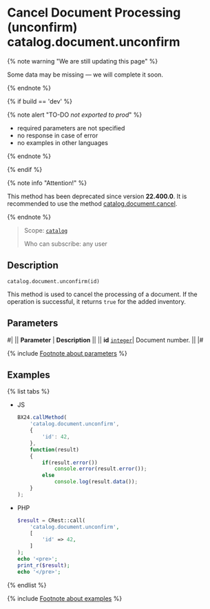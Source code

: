 # Cancel Document Processing (unconfirm) catalog.document.unconfirm

{% note warning "We are still updating this page" %}

Some data may be missing — we will complete it soon.

{% endnote %}

{% if build == 'dev' %}

{% note alert "TO-DO _not exported to prod_" %}

- required parameters are not specified
- no response in case of error
- no examples in other languages
  
{% endnote %}

{% endif %}

{% note info "Attention!" %}

This method has been deprecated since version **22.400.0**. It is recommended to use the method [catalog.document.cancel](./catalog-document-cancel.md).

{% endnote %}

> Scope: [`catalog`](../../scopes/permissions.md)
>
> Who can subscribe: any user

## Description

```http
catalog.document.unconfirm(id)
```

This method is used to cancel the processing of a document. If the operation is successful, it returns `true` for the added inventory.

## Parameters

#|
|| **Parameter** | **Description** ||
|| **id**
[`integer`](../../data-types.md)| Document number. ||
|#

{% include [Footnote about parameters](../../../_includes/required.md) %}

## Examples

{% list tabs %}

- JS
  
    ```js
    BX24.callMethod(
        'catalog.document.unconfirm',
        {
            'id': 42,
        },
        function(result)
        {
            if(result.error())
                console.error(result.error());
            else
                console.log(result.data());
        }
    );
    ```

- PHP
  
    ```php
    $result = CRest::call(
        'catalog.document.unconfirm',
        [
            'id' => 42,
        ]
    );
    echo '<pre>';
    print_r($result);
    echo '</pre>';
    ```

{% endlist %}

{% include [Footnote about examples](../../../_includes/examples.md) %}
